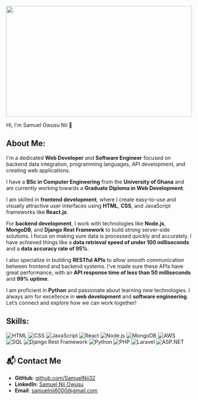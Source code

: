 <img src="https://raw.githubusercontent.com/SamuelNii32/SamuelNii32/main/DALL%C2%B7E%202025-03-08%2000.16.01%20-%20A%20sleek%20and%20modern%20banner%20design%20for%20a%20GitHub%20profile.%20The%20banner%20should%20feature%20a%20minimalist%20and%20clean%20aesthetic%20with%20a%20subtle%20gradient%20background%2C%20i.jpg" width="100%" height="300px">

Hi, I'm Samuel Owusu Nii 👋

## About Me:
I'm a dedicated **Web Developer** and **Software Engineer** focused on backend data integration, programming languages, API development, and creating web applications.

I have a **BSc in Computer Engineering** from the **University of Ghana** and am currently working towards a **Graduate Diploma in Web Development**.

I am skilled in **frontend development**, where I create easy-to-use and visually attractive user interfaces using **HTML**, **CSS**, and JavaScript frameworks like **React.js**.

For **backend development**, I work with technologies like **Node.js**, **MongoDB**, and **Django Rest Framework** to build strong server-side solutions. I focus on making sure data is processed quickly and accurately. I have achieved things like a **data retrieval speed of under 100 milliseconds** and a **data accuracy rate of 95%**.

I also specialize in building **RESTful APIs** to allow smooth communication between frontend and backend systems. I’ve made sure these APIs have great performance, with an **API response time of less than 50 milliseconds** and **99% uptime**.

I am proficient in **Python** and passionate about learning new technologies. I always aim for excellence in **web development** and **software engineering**. Let’s connect and explore how we can work together!


## Skills:
![HTML](https://img.shields.io/badge/-HTML-E34F26?style=flat-square&logo=html5&logoColor=white)
![CSS](https://img.shields.io/badge/-CSS-1572B6?style=flat-square&logo=css3&logoColor=white)
![JavaScript](https://img.shields.io/badge/-JavaScript-F7DF1E?style=flat-square&logo=javascript&logoColor=black)
![React](https://img.shields.io/badge/-React-61DAFB?style=flat-square&logo=react&logoColor=black)
![Node.js](https://img.shields.io/badge/-Node.js-339933?style=flat-square&logo=node.js&logoColor=white)
![MongoDB](https://img.shields.io/badge/-MongoDB-47A248?style=flat-square&logo=mongodb&logoColor=white)
![AWS](https://img.shields.io/badge/-AWS-232F3E?style=flat-square&logo=amazonaws&logoColor=white)
![SQL](https://img.shields.io/badge/-SQL-00758F?style=flat-square&logo=postgresql&logoColor=white)
![Django Rest Framework](https://img.shields.io/badge/-Django%20Rest%20Framework-092E20?style=flat-square&logo=django&logoColor=white)
![Python](https://img.shields.io/badge/-Python-3776AB?style=flat-square&logo=python&logoColor=white)
![PHP](https://img.shields.io/badge/-PHP-777BB4?style=flat-square&logo=php&logoColor=white)
![Laravel](https://img.shields.io/badge/-Laravel-FF2D20?style=flat-square&logo=laravel&logoColor=white)
![ASP.NET](https://img.shields.io/badge/-ASP.NET-512BD4?style=flat-square&logo=asp.net&logoColor=white)



## 📬 Contact Me
- **GitHub**: [github.com/SamuelNii32](https://github.com/SamuelNii32)
- **LinkedIn**: [Samuel Nii Owusu](https://www.linkedin.com/in/samuel-nii-owusu-909832239)
- **Email**: [samuelnii6000@gmail.com](mailto:samuelnii6000@gmail.com)

